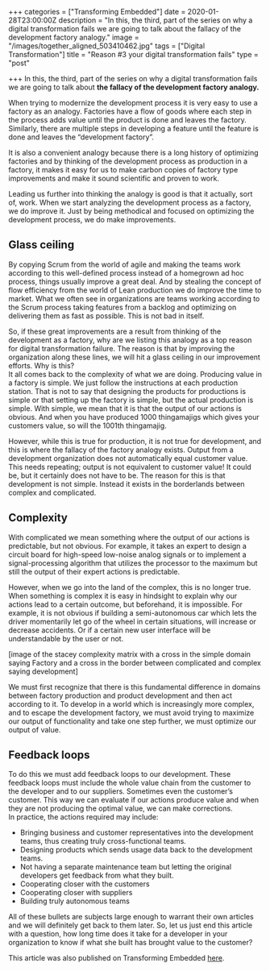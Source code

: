 +++
categories = ["Transforming Embedded"]
date = 2020-01-28T23:00:00Z
description = "In this, the third, part of the series on why a digital transformation fails we are going to talk about the fallacy of the development factory analogy."
image = "/images/together_aligned_503410462.jpg"
tags = ["Digital Transformation"]
title = "Reason #3 your digital transformation fails"
type = "post"

+++
In this, the third, part of the series on why a digital transformation fails we are going to talk about **the fallacy of the development factory analogy.**

When trying to modernize the development process it is very easy to use a factory as an analogy. Factories have a flow of goods where each step in the process adds value until the product is done and leaves the factory. Similarly, there are multiple steps in developing a feature until the feature is done and leaves the “development factory”.

It is also a convenient analogy because there is a long history of optimizing factories and by thinking of the development process as production in a factory, it makes it easy for us to make carbon copies of factory type improvements and make it sound scientific and proven to work.

Leading us further into thinking the analogy is good is that it actually, sort of, work. When we start analyzing the development process as a factory, we do improve it. Just by being methodical and focused on optimizing the development process, we do make improvements.

## Glass ceiling

By copying Scrum from the world of agile and making the teams work according to this well-defined process instead of a homegrown ad hoc process, things usually improve a great deal. And by stealing the concept of flow efficiency from the world of Lean production we do improve the time to market. What we often see in organizations are teams working according to the Scrum process taking features from a backlog and optimizing on delivering them as fast as possible. This is not bad in itself.

So, if these great improvements are a result from thinking of the development as a factory, why are we listing this analogy as a top reason for digital transformation failure. The reason is that by improving the organization along these lines, we will hit a glass ceiling in our improvement efforts. Why is this?  
It all comes back to the complexity of what we are doing. Producing value in a factory is simple. We just follow the instructions at each production station. That is not to say that designing the products for productions is simple or that setting up the factory is simple, but the actual production is simple. With simple, we mean that it is that the output of our actions is obvious. And when you have produced 1000 thingamajigs which gives your customers value, so will the 1001th thingamajig.

However, while this is true for production, it is not true for development, and this is where the fallacy of the factory analogy exists. Output from a development organization does not automatically equal customer value. This needs repeating; output is not equivalent to customer value! It could be, but it certainly does not have to be. The reason for this is that development is not simple. Instead it exists in the borderlands between complex and complicated.

## Complexity

With complicated we mean something where the output of our actions is predictable, but not obvious. For example, it takes an expert to design a circuit board for high-speed low-noise analog signals or to implement a signal-processing algorithm that utilizes the processor to the maximum but still the output of their expert actions is predictable.

However, when we go into the land of the complex, this is no longer true. When something is complex it is easy in hindsight to explain why our actions lead to a certain outcome, but beforehand, it is impossible. For example, it is not obvious if building a semi-autonomous car which lets the driver momentarily let go of the wheel in certain situations, will increase or decrease accidents. Or if a certain new user interface will be understandable by the user or not.

\[image of the stacey complexity matrix with a cross in the simple domain saying Factory and a cross in the border between complicated and complex saying development\]

We must first recognize that there is this fundamental difference in domains between factory production and product development and then act according to it. To develop in a world which is increasingly more complex, and to escape the development factory, we must avoid trying to maximize our output of functionality and take one step further, we must optimize our output of value.

## Feedback loops

To do this we must add feedback loops to our development. These feedback loops must include the whole value chain from the customer to the developer and to our suppliers. Sometimes even the customer’s customer. This way we can evaluate if our actions produce value and when they are not producing the optimal value, we can make corrections.  
In practice, the actions required may include:

* Bringing business and customer representatives into the development teams, thus creating truly cross-functional teams.
* Designing products which sends usage data back to the development teams.
* Not having a separate maintenance team but letting the original developers get feedback from what they built.
* Cooperating closer with the customers
* Cooperating closer with suppliers
* Building truly autonomous teams

All of these bullets are subjects large enough to warrant their own articles and we will definitely get back to them later. So, let us just end this article with a question, how long time does it take for a developer in your organization to know if what she built has brought value to the customer?

This article was also published on Transforming Embedded [here](https://transformingembedded.sigmatechnology.se/insight-post/reason-3-your-digital-transformation-fails-the-development-factory/ "Reason #3 your digital transformation fails").